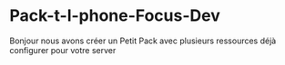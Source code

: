 # Pack-t-l-phone-Focus-Dev
Bonjour nous avons créer un Petit Pack avec plusieurs ressources déjà configurer pour votre server 
